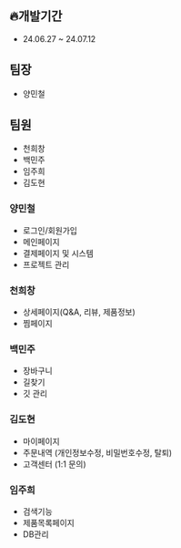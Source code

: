 ## 🔥개발기간

- 24.06.27 ~ 24.07.12

## 팀장
- 양민철
## 팀원
- 천희창
- 백민주
- 임주희
- 김도현

### 양민철
- 로그인/회원가입
- 메인페이지
- 결제페이지 및 시스템
- 프로젝트 관리

### 천희창
- 상세페이지(Q&A, 리뷰, 제품정보)
- 찜페이지

### 백민주
- 장바구니
- 길찾기
- 깃 관리

### 김도현
- 마이페이지
- 주문내역 (개인정보수정, 비밀번호수정, 탈퇴)
- 고객센터 (1:1 문의)

### 임주희
- 검색기능
- 제품목록페이지
- DB관리
